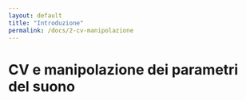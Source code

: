 ```yaml
---
layout: default
title: "Introduzione"
permalink: /docs/2-cv-manipolazione
---
```


# CV e manipolazione dei parametri del suono
